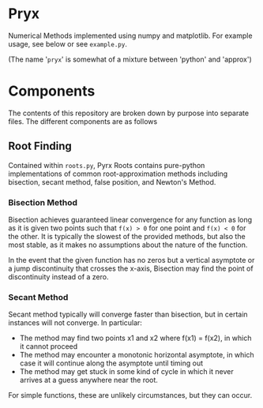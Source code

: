# Pryx
Numerical Methods implemented using numpy and matplotlib. For example usage,
see below or see `example.py`.

(The name '`pryx`' is somewhat of a mixture between 'python' and 'approx')

# Components
The contents of this repository are broken down by purpose into separate
files. The different components are as follows

## Root Finding
Contained within `roots.py`, Pyrx Roots contains pure-python implementations
of common root-approximation methods including bisection, secant method,
false position, and Newton's Method.

### Bisection Method
Bisection achieves guaranteed linear convergence for any function as long as
it is given two points such that
`f(x) > 0` for one point and `f(x) < 0` for the other. It is typically the
slowest of the provided methods, but also the most stable, as it makes no
assumptions about the nature of the function.

In the event that the given function has no zeros but a vertical asymptote
or a jump discontinuity that crosses the x-axis, Bisection may find the point of
discontinuity instead of a zero.

### Secant Method
Secant method typically will converge faster than bisection, but in certain
instances will not converge. In particular:
 * The method may find two points x1 and x2 where f(x1) = f(x2), in which it cannot proceed
 * The method may encounter a monotonic horizontal asymptote, in which case it will continue along the
    asymptote until timing out
 * The method may get stuck in some kind of cycle in which it never arrives at a guess anywhere near the root.

For simple functions, these are unlikely circumstances, but they can occur.
